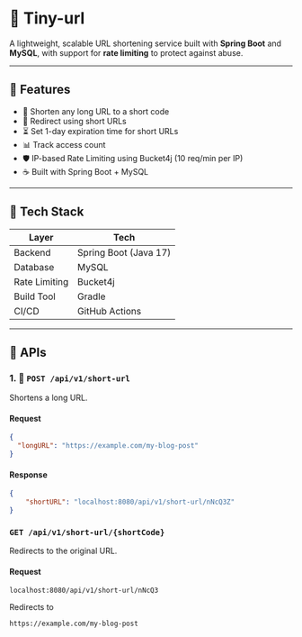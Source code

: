 # 🔗 Tiny-url

A lightweight, scalable URL shortening service built with **Spring Boot** and **MySQL**, with support for **rate limiting** to protect against abuse.

---
## 📌 Features

- 🔁 Shorten any long URL to a short code
- 🚀 Redirect using short URLs
- ⏳ Set 1-day expiration time for short URLs
- 📊 Track access count
- 🛡️ IP-based Rate Limiting using Bucket4j (10 req/min per IP)
- ☕ Built with Spring Boot + MySQL

---

## 🧱 Tech Stack

| Layer         | Tech                            |
|---------------|----------------------------------|
| Backend       | Spring Boot (Java 17)           |
| Database      | MySQL                           |
| Rate Limiting | Bucket4j                        |
| Build Tool    | Gradle                          |
| CI/CD         | GitHub Actions                  |

---

## 🔧 APIs

### 1. 📩 `POST /api/v1/short-url`
Shortens a long URL.

#### Request
```json
{
  "longURL": "https://example.com/my-blog-post"
}
```

#### Response
```json
{
    "shortURL": "localhost:8080/api/v1/short-url/nNcQ3Z"
}
```

### `GET /api/v1/short-url/{shortCode}`
Redirects to the original URL.

#### Request
```
localhost:8080/api/v1/short-url/nNcQ3
```
Redirects to
```
https://example.com/my-blog-post
```

